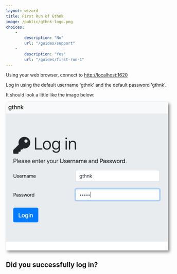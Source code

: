 ```yaml
---
layout: wizard
title: First Run of Gthnk
image: /public/gthnk-logo.png
choices:
    -
        description: "No"
        url: "/guides/support"
    -
        description: "Yes"
        url: "/guides/first-run-1"
---
```


Using your web browser, connect to [http://localhost:1620](http://localhost:1620)

Log in using the default username 'gthnk' and the default password 'gthnk'.

It should look a little like the image below:

<p align="center">
    <img src="/public/gthnk-login-screen.png" style="-webkit-filter: drop-shadow(5px 5px 5px #888); filter: drop-shadow(5px 5px 5px #888);" >
</p>

## Did you successfully log in?
